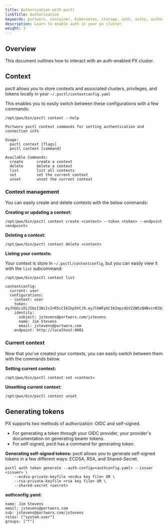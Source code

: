 ```yaml
---
title: Authorization with pxctl
linkTitle: Authorization
keywords: portworx, container, Kubernetes, storage, auth, authz, authorization, authentication, login, token, context, generate
description: Learn to enable auth in your px cluster
weight: 3
---
```


## Overview 

This document outlines how to interact with an auth-enabled PX cluster. 

## Context

pxctl allows you to store contexts and associated clusters, privileges, and tokens locally in your `~/.pxctl/contextconfig.yaml`

This enables you to easily switch between these configurations with a few commands:

```text
/opt/pwx/bin/pxctl context --help
```
```
Portworx pxctl context commands for setting authentication and connection info

Usage:
  pxctl context [flags]
  pxctl context [command]

Available Commands:
  create      create a context
  delete      delete a context
  list        list all contexts
  set         set the current context
  unset       unset the current context

```

### Context management
You can easily create and delete contexts with the below commands:

__Creating or updating a context:__
```text
/opt/pwx/bin/pxctl context create <context> --token <token> --endpoint <endpoint>
```
    
__Deleting a context:__
```text
/opt/pwx/bin/pxctl context delete <context>
```

__Listing your contexts:__

Your context is store in `~/.pxctl/contextconfig`, but you can easily view it with the `list` subcommand:

```text
/opt/pwx/bin/pxctl context list
```
```
contextconfig:
  current: user
  configurations:
  - context: user
    token: eyJhbGciOiJIUzI1NiIsInR5cCI6IkpXVCJ9.eyJlbWFpbCI6ImpzdGV2ZW5zQHBvcnR3b3J4LmNvbSIsImV4cCI6MTU1MzcyNTMyMSwiZ3JvdXBzIjpbInB4LWVuZ2luZWVyaW5nIiwia3ViZXJuZXRlcy1jc2kiXSwiaWF0IjoxNTUzNjM4OTIxLCJpc3MiOiJwb3J0d29yeC5jb20iLCJuYW1lIjoiSmltIFN0ZXZlbnMiLCJyb2xlcyI6WyJzeXN0ZW0udXNlciJdLCJzdWIiOiJqc3RldmVuc0Bwb3J0d29yeC5jb20vanN0ZXZlbnMifQ.pZDbCIL7ldcImvIaNSjk18Ah3LqxX63MV378NiauRwk
    identity:
      subject: jstevens@portworx.com/jstevens
      name: Jim Stevens
      email: jstevens@portworx.com
    endpoint: http://localhost:9001
```


### Current context

Now that you've created your contexts, you can easily switch between them with the commands below.

__Setting current context:__

```text
/opt/pwx/bin/pxctl context set <context>
```

__Unsetting current context:__

```text
/opt/pwx/bin/pxctl context unset
```

## Generating tokens
PX supports two methods of authorization: OIDC and self-signed. 

* For generating a token through your OIDC provider, your provider's documentation on generating bearer tokens.
* For self-signed, pxctl has a command for generating token.

__Generating self-signed tokens:__ pxctl allows you to generate self-signed tokens in a few different ways: ECDSA, RSA, and Shared-Secret.

```text
pxctl auth token generate --auth-config=<authconfig.yaml> --issuer <issuer> \
    --ecdsa-private-keyfile <ecdsa key file> OR \
    --rsa-private-keyfile <rsa key file> OR \
    --shared-secret <secret>
```

__authconfig.yaml:__
```text
name: Jim Stevens
email: jstevens@portworx.com
sub: jstevens@portworx.com/jstevens
roles: ["system.user"]
groups: ["*"]
```
